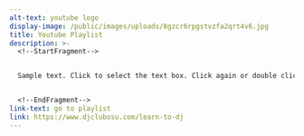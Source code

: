```yaml
---
alt-text: youtube logo
display-image: /public/images/uploads/8gzcr6rpgstvzfa2qrt4v6.jpg
title: Youtube Playlist
description: >-
  <!--StartFragment-->


  Sample text. Click to select the text box. Click again or double click to start editing the text.


  <!--EndFragment-->
link-text: go to playlist
link: https://www.djclubosu.com/learn-to-dj
---
```

